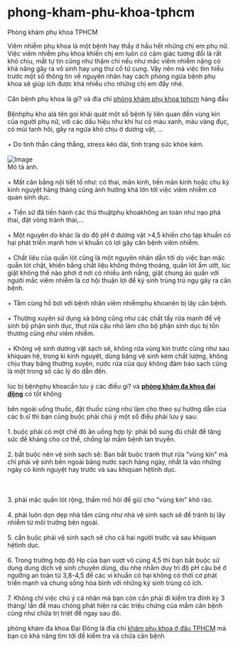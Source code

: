 # phong-kham-phu-khoa-tphcm
Phòng khám phụ khoa TPHCM
<p>Viêm nhiễm phụ khoa là một bệnh hay thấy ở hầu hết những chị em phụ nữ. Việc viêm nhiễm phụ khoa khiến chị em luôn có cảm giác tương đối là rất khó chịu, mất tự tin cũng như thậm chí nếu như mắc viêm nhiễm nặng có khả năng gây ra vô sinh hay ung thư cổ tử cung. Vậy nên mà việc tìm hiểu trước một số thông tin về nguyên nhân hay cách phòng ngừa bệnh phụ khoa sẽ giúp ích được khá nhiều cho những chị em đấy nhé.<br />
<br />
Căn bệnh phụ khoa là gì? và đia chỉ <a href="http://phongkhamdaidong.vn/dia-chi-phong-kham-phu-khoa-uy-tin-tai-tphcm-7.html">phòng khám phụ&nbsp;khoa&nbsp;tphcm</a> hàng đầu<br />
<br />
Bệnhphụ kho alà tên gọi khái quát một số bệnh lý liên quan đến vùng kín của người phụ nữ, với các dấu hiệu như khí hư có màu xanh, màu vàng đục, có mùi tanh hôi, gây ra ngứa khó chịu ở dương vật, &hellip;<br />
<br />
+ Do tinh thần căng thẳng, stress kéo dài, tình trạng sức khỏe kém.<br />
<br />
<img alt="Image" src="http://phongkhamdaidong.vn/upload/hinhanh/viem-tu-cung.jpg" /><br />
Mô tả ảnh.<br />
<br />
+ Mất cân bằng nội tiết tố như: có thai, mãn kinh, tiền mãn kinh hoặc chu kỳ kinh nguyệt hàng tháng cũng ảnh hưởng khá lớn tới việc viêm nhiễm cơ quan sinh dục.<br />
<br />
+ Tiền sử đã tiến hành các thủ thuậtphụ khoakhông an toàn như nạo phá thai, đặt vòng tránh thai,&hellip;<br />
<br />
+ Một nguyên do khác là do độ pH ở dương vật &gt;4,5 khiến cho tạp khuẩn có hại phát triển mạnh hơn vi khuẩn có lợi gây căn bệnh viêm nhiễm.<br />
<br />
+ Chất liệu của quần lót cũng là một nguyên nhân dẫn tới do việc bạn mặc quần lót chật, khiến bằng chất liệu không thông thoáng, quần lót ẩm ướt, lúc giặt không thể nào phơi ở nơi có nhiều ánh nắng, giặt chung áo quần với người mắc viêm nhiễm là cơ hội thuận lợi để ký sinh trùng trú ngụ gây ra căn bệnh.<br />
<br />
+ Tắm cùng hồ bơi với bệnh nhân viêm nhiễmphụ khoanên bị lây căn bệnh.<br />
<br />
+ Thường xuyên sử dụng xà bông cũng như các chất tẩy rửa mạnh để vệ sinh bộ phận sinh dục, thụt rửa cậu nhỏ làm cho bộ phận sinh dục bị tổn thương cũng như viêm nhiễm.<br />
<br />
+ Không vệ sinh dương vật sạch sẽ, không rửa vùng kín trước cũng như sau khiquan hệ, trong kì kinh nguyệt, dùng băng vệ sinh kém chất lượng, không chịu thay băng thường xuyên, nước rửa của quý không đảm bảo sạch cũng là một trong số các lý do dẫn đến.<br />
<br />
lúc bị bệnhphụ khoacần lưu ý các điều gì? và <strong><a href="http://phongkhamdaidong.vn/">phòng khám đa khoa đại đông</a></strong> có tốt không<br />
<br />
bên ngoài uống thuốc, đặt thuốc cũng như làm cho theo sự hướng dẫn của các b.sĩ thì bạn cũng buộc phải chú ý một số điều phải lưu ý sau:<br />
<br />
1. buộc phải có một chế đô ăn uống hợp lý: phải bổ sung đủ chất để tăng sức đề kháng cho cơ thể, chống lại mầm bệnh lan truyền.<br />
<br />
2. bắt buộc nên vệ sinh sạch sẽ: Bạn bắt buộc tránh thụt rửa &quot;vùng kín&quot; mà chỉ phải vệ sinh bên ngoài băng nước sạch hàng ngày, nhất là vào những ngày có kinh nguyệt hay trước và sau khiquan hệtình dục.<br />
<br />
<br />
<br />
3. phải mặc quần lót rộng, thấm mồ hôi để giữ cho &quot;vùng kín&quot; khô ráo.<br />
<br />
4. phải luôn dọn dẹp nhà tắm cũng như nhà vệ sinh sạch sẽ để tránh bị lây nhiễm từ môi trường bên ngoài.<br />
<br />
5. cần buộc phải vệ sinh sạch sẽ cho cả hai người trước và sau khiquan hệtình dục.<br />
<br />
6. Trong trường hợp độ Hp của bạn vượt vô cùng 4,5 thì bạn bắt buộc sử dụng dung dịch vệ sinh chuyên dùng, dịu nhẹ nhằm duy trì độ pH cậu bé ở ngưỡng an toàn từ 3,8-4,5 để các vi khuẩn có hại không có thời cơ phát triển mạnh và chung sống hòa bình với những ký sinh trùng có ích.<br />
<br />
7. Không chỉ việc chú ý cá nhân mà bạn còn cần phải đi kiểm tra đinh kỳ 3 tháng/ lần để mau chóng phát hiện ra các triệu chứng của mầm căn bệnh cũng như chữa trị triệt để ngay sau đó.<br />
<br />
phòng khám đa khoa Đại Đông là đia chỉ <a href="http://phongkhamdaidong.vn/dia-chi-phong-kham-phu-khoa-uy-tin-tai-tphcm-7.html">khám phụ&nbsp;khoa ở đâu TPHCM</a>&nbsp;mà bạn có khả năng tìm tới để kiểm tra và chữa căn bệnh</p>

<p>&nbsp;</p>
